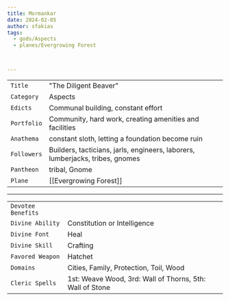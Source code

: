 ```yaml
---
title: Mormankar
date: 2024-02-05
author: sfakias
tags:
  - gods/Aspects
  - planes/Evergrowing Forest



---
```

| | |
| --- | --- |
| `Title` | "The Diligent Beaver" |
| `Category` | Aspects |
| `Edicts` | Communal building, constant effort |
| `Portfolio` | Community, hard work, creating amenities and facilities |
| `Anathema` | constant sloth, letting a foundation become ruin |
| `Followers` | Builders, tacticians, jarls, engineers, laborers, lumberjacks, tribes, gnomes |
| `Pantheon` | tribal, Gnome |
| `Plane` | [[Evergrowing Forest]] |

---
| | |
| --- | --- |
| `Devotee Benefits` |
| `Divine Ability` | Constitution or Intelligence |
| `Divine Font` | Heal |
| `Divine Skill` | Crafting |
| `Favored Weapon` | Hatchet |
| `Domains` | Cities, Family, Protection, Toil, Wood |
| `Cleric Spells` | 1st: Weave Wood, 3rd: Wall of Thorns, 5th: Wall of Stone |
